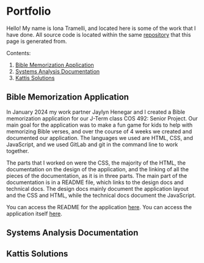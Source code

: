 # Portfolio

Hello! My name is Iona Tramelli, and located here is some of the work that I have done. All source code is located within the same [repository]() that this page is generated from.

Contents:
1. [Bible Memorization Application](#bible-memorization-application)
2. [Systems Analysis Documentation](#systems-analysis-documentation)
3. [Kattis Solutions](#kattis-solutions)

## Bible Memorization Application

In January 2024 my work partner Jaylyn Henegar and I created a Bible memorization application for our J-Term class COS 492: Senior Project. Our main goal for the application was to make a fun game for kids to help with memorizing Bible verses, and over the course of 4 weeks we created and documented our application. The languages we used are HTML, CSS, and JavaScript, and we used GitLab and git in the command line to work together.

The parts that I worked on were the CSS, the majority of the HTML, the documentation on the design of the application, and the linking of all the pieces of the documentation, as it is in three parts. The main part of the documentation is in a README file, which links to the design docs and technical docs. The design docs mainly document the application layout and the CSS and HTML, while the technical docs document the JavaScript. 

You can access the README for the application [here](). You can access the application itself [here]().

## Systems Analysis Documentation



## Kattis Solutions

